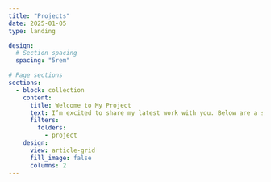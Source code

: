 ```yaml
---
title: "Projects"
date: 2025-01-05
type: landing

design:
  # Section spacing
  spacing: "5rem"

# Page sections
sections:
  - block: collection
    content:
      title: Welcome to My Project
      text: I’m excited to share my latest work with you. Below are a selection of projects I’ve brought to life.
      filters:
        folders:
          - project
    design:
      view: article-grid
      fill_image: false
      columns: 2
---
```

